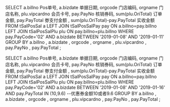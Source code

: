 SELECT 
a.billno Pos单号,
a.bizdate 单据日期,
orgcode 门店编码,
orgname 门店名称,
plu.vipcardno 会员卡号,
pay.PayNo 核销券码,
sum(plu.OriTotal) 订单金额,
pay.PayTotal 劵支付金额 ,
sum(plu.OriTotal)-pay.PayTotal 实收金额 
FROM tSalPosSal a
LEFT JOIN tSalPosSalPay pay ON a.billno=pay.billno
LEFT JOIN tSalPosSalPlu plu ON pay.billno=plu.billno
WHERE pay.PayCode='02' AND a.bizdate BETWEEN '2019-01-08' AND '2019-01-11'
GROUP BY a.billno ,
a.bizdate ,
orgcode ,
orgname ,
plu.vipcardno ,
pay.PayNo ,
pay.PayTotal 
;

SELECT 
a.billno Pos单号,
a.bizdate 单据日期,
orgcode 门店编码,
orgname 门店名称,
plu.vipcardno 会员卡号,
pay.PayNo 核销券码,
sum(plu.OriTotal) 订单金额,
pay.PayTotal 劵支付金额 ,
sum(plu.OriTotal)-pay.PayTotal 实收金额 
FROM tSalPosSal a
LEFT JOIN tSalPosSalPay pay ON a.billno=pay.billno
LEFT JOIN tSalPosSalPlu plu ON pay.billno=plu.billno
WHERE pay.PayCode='02' AND a.bizdate BETWEEN '2019-01-08' AND '2019-01-16'
AND pay.PayTotal IN (10,9.6) --优惠券金额10或者9.6
GROUP BY a.billno ,
a.bizdate ,
orgcode ,
orgname ,
plu.vipcardno ,
pay.PayNo ,
pay.PayTotal 
;﻿​